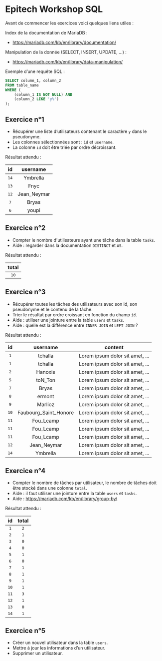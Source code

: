 # Epitech Workshop SQL
Avant de commencer les exercices voici quelques liens utiles :

Index de la documentation de MariaDB :
- https://mariadb.com/kb/en/library/documentation/

Manipulation de la donnée (SELECT, INSERT, UPDATE, ...) :
- https://mariadb.com/kb/en/library/data-manipulation/

Exemple d’une requête SQL :
```SQL
SELECT column_1, column_2
FROM table_name
WHERE (
	(column_1 IS NOT NULL) AND
	(column_2 LIKE 'y%')
);
```

## Exercice n°1
- Récupérer une liste d’utilisateurs contenant le caractère `y` dans le pseudonyme.
- Les colonnes sélectionnées sont : `id` et `username`.
- La colonne `id` doit être triée par ordre décroissant.

Résultat attendu :

| **id** | **username** |
| :---: | :---: |
| <kbd>14</kbd> | Ymbrella |
| <kbd>13</kbd> | Fnyc |
| <kbd>12</kbd> | Jean_Neymar |
| <kbd>7</kbd> | Bryas |
| <kbd>6</kbd> | youpi |

## Exercice n°2
- Compter le nombre d'utilisateurs ayant une tâche dans la table `tasks`.
- Aide : regarder dans la documentation `DISTINCT` et `AS`.

Résultat attendu :

| **total** |
| :---: |
| <kbd>10</kbd> |

## Exercice n°3
- Récupérer toutes les tâches des utilisateurs avec son id, son pseudonyme et le contenu de la tâche.
- Trier le résultat par ordre croissant en fonction du champ `id`.
- Aide : utiliser une jointure entre la table `users` et `tasks`.
- Aide : quelle est la différence entre `INNER JOIN` et `LEFT JOIN` ?

Résultat attendu :

| **id** | **username** | **content** |
| :---: | :---: | :---: |
| <kbd>1</kbd> | tchalla | Lorem ipsum dolor sit amet, ... |
| <kbd>1</kbd> | tchalla | Lorem ipsum dolor sit amet, ... |
| <kbd>2</kbd> | Hanoxis | Lorem ipsum dolor sit amet, ... |
| <kbd>5</kbd> | toN_Ton | Lorem ipsum dolor sit amet, ... |
| <kbd>7</kbd> | Bryas | Lorem ipsum dolor sit amet, ... |
| <kbd>8</kbd> | ermont | Lorem ipsum dolor sit amet, ... |
| <kbd>9</kbd> | Marlioz | Lorem ipsum dolor sit amet, ... |
| <kbd>10</kbd> | Faubourg_Saint_Honore | Lorem ipsum dolor sit amet, ... |
| <kbd>11</kbd> | Fou_Lcamp | Lorem ipsum dolor sit amet, ... |
| <kbd>11</kbd> | Fou_Lcamp | Lorem ipsum dolor sit amet, ... |
| <kbd>11</kbd> | Fou_Lcamp | Lorem ipsum dolor sit amet, ... |
| <kbd>12</kbd> | Jean_Neymar | Lorem ipsum dolor sit amet, ... |
| <kbd>14</kbd> | Ymbrella | Lorem ipsum dolor sit amet, ... |

## Exercice n°4

- Compter le nombre de tâches par utilisateur, le nombre de tâches doit être stocké dans une colonne `total`.
- Aide : il faut utiliser une jointure entre la table `users` et `tasks`.
- Aide : https://mariadb.com/kb/en/library/group-by/

Résultat attendu :

| **id** | **total** |
| :---: | :---: |
| <kbd>1</kbd> | <kbd>2</kbd> |
| <kbd>2</kbd> | <kbd>1</kbd> |
| <kbd>3</kbd> | <kbd>0</kbd> |
| <kbd>4</kbd> | <kbd>0</kbd> |
| <kbd>5</kbd> | <kbd>1</kbd> |
| <kbd>6</kbd> | <kbd>0</kbd> |
| <kbd>7</kbd> | <kbd>1</kbd> |
| <kbd>8</kbd> | <kbd>1</kbd> |
| <kbd>9</kbd> | <kbd>1</kbd> |
| <kbd>10</kbd> | <kbd>1</kbd> |
| <kbd>11</kbd> | <kbd>3</kbd> |
| <kbd>12</kbd> | <kbd>1</kbd> |
| <kbd>13</kbd> | <kbd>0</kbd> |
| <kbd>14</kbd> | <kbd>1</kbd> |

## Exercice n°5
- Créer un nouvel utilisateur dans la table `users`.
- Mettre à jour les informations d’un utilisateur.
- Supprimer un utilisateur.
